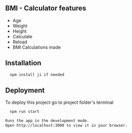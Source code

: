 ## BMI - Calculator features

- Age
- Weight
- Height
- Calculate
- Reload
- BMI Calculations made

## Installation

```bash
  npm install ji if needed
```

## Deployment

To deploy this project go to project folder's terminal

```bash
  npm run start
```

```bash
Runs the app in the development mode.
Open http://localhost:3000 to view it in your browser.

```
